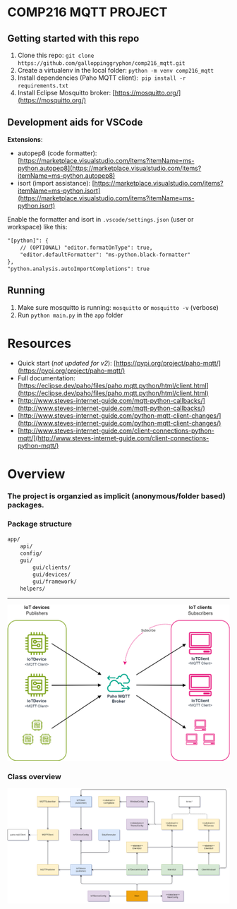 # COMP216 MQTT PROJECT

## Getting started with this repo

1.  Clone this repo: `git clone https://github.com/galloppinggryphon/comp216_mqtt.git`
2.  Create a virtualenv in the local folder: `python -m venv comp216_mqtt`
3.  Install dependencies (Paho MQTT client):  `pip install -r requirements.txt`
4.  Install Eclipse Mosquitto broker: [https://mosquitto.org/](https://mosquitto.org/)

## Development aids for VSCode

**Extensions**:

- autopep8 (code formatter): [https://marketplace.visualstudio.com/items?itemName=ms-python.autopep8](https://marketplace.visualstudio.com/items?itemName=ms-python.autopep8)
- isort (import assistance): [https://marketplace.visualstudio.com/items?itemName=ms-python.isort](https://marketplace.visualstudio.com/items?itemName=ms-python.isort)

Enable the formatter and isort in `.vscode/settings.json` (user or workspace) like this:

```
"[python]": {
    // (OPTIONAL) "editor.formatOnType": true,
    "editor.defaultFormatter": "ms-python.black-formatter"
},
"python.analysis.autoImportCompletions": true
```

## Running

1.  Make sure mosquitto is running: `mosquitto` or `mosquitto -v` (verbose)
2.  Run `python main.py` in the `app` folder

# Resources

- Quick start (_not updated for v2_): [https://pypi.org/project/paho-mqtt/](https://pypi.org/project/paho-mqtt/)
- Full documentation: [https://eclipse.dev/paho/files/paho.mqtt.python/html/client.html](https://eclipse.dev/paho/files/paho.mqtt.python/html/client.html)
- [http://www.steves-internet-guide.com/mqtt-python-callbacks/](http://www.steves-internet-guide.com/mqtt-python-callbacks/)
- [http://www.steves-internet-guide.com/python-mqtt-client-changes/](http://www.steves-internet-guide.com/python-mqtt-client-changes/)
- [http://www.steves-internet-guide.com/client-connections-python-mqtt/](http://www.steves-internet-guide.com/client-connections-python-mqtt/)

# Overview

### The project is organzied as implicit (anonymous/folder based) packages.

### Package structure

```
app/
    api/
    config/
    gui/
        gui/clients/
        gui/devices/
        gui/framework/
    helpers/
```

---

![MQTT_diagram](/diagrams/MQTT_diagram.png)

### Class overview

![Class_overview](/diagrams/Class_overview.png)
